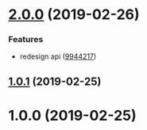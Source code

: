 # [2.0.0](https://github.com/DiamondYuan/interface-comments-parser/compare/v1.0.1...v2.0.0) (2019-02-26)


### Features

* redesign api ([9944217](https://github.com/DiamondYuan/interface-comments-parser/commit/9944217))



## [1.0.1](https://github.com/DiamondYuan/interface-comments-parser/compare/v1.0.0...v1.0.1) (2019-02-25)



# 1.0.0 (2019-02-25)



